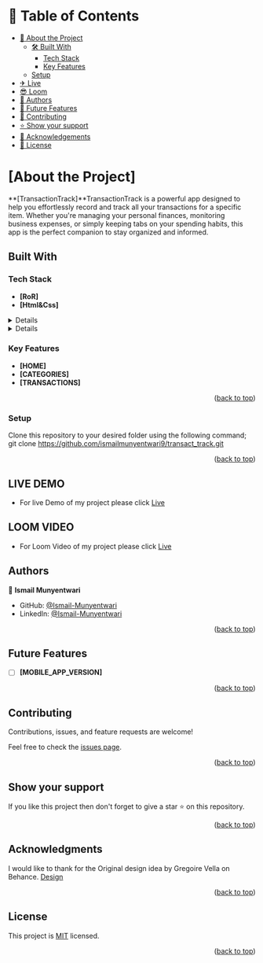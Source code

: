 
# 📗 Table of Contents

- [📖 About the Project](#About-the-Project)
  - [🛠 Built With](#built-with)
    - [Tech Stack](#tech-stack)
    - [Key Features](#key-features)
  - [Setup](#setup)
- [✈  Live](#Live-Demo)
- [😎 Loom](#Loom-video)
- [👥 Authors](#Authors)
- [🔭 Future Features](#future-features)
- [🤝 Contributing](#contributing)
- [⭐️ Show your support](#Show-your-support)
- [🙏 Acknowledgements](#Acknowledgments)
- [📝 License](#license)

<!-- PROJECT DESCRIPTION -->

# [About the Project] <a name="TransactionTrack"></a>

**[TransactionTrack]**TransactionTrack is a powerful app designed to help you effortlessly record and track all your transactions for a specific item. Whether you're managing your personal finances, monitoring business expenses, or simply keeping tabs on your spending habits, this app is the perfect companion to stay organized and informed.

##  Built With <a name="RoR"></a>
### Tech Stack <a name="tech-Stack"></a>
- **[RoR]**
- **[Html&Css]**
<details>
  <ul>
    <li><a href="https://developer.mozilla.org/en-US/docs/Web/RoR">RUBY</a></li>
  </ul>
</details>
<details>
  <ul>
    <li><a href="https://developer.mozilla.org/en-US/docs/Web/html&css">RAILS</a></li>
  </ul>
</details>
<!-- Features -->

### Key Features <a name="key-features"></a>

- **[HOME]**
- **[CATEGORIES]**
- **[TRANSACTIONS]**

<p align="right">(<a href="#readme-top">back to top</a>)</p>

### Setup

Clone this repository to your desired folder using the following command; git clone https://github.com/ismailmunyentwari9/transact_track.git

<p align="right">(<a href="#readme-top">back to top</a>)</p>
<!-- LIVE DEMO -->

## LIVE DEMO <a name="Live-Demo"></a>
- For live Demo of my project please  click <a href="https://transaction-truck.onrender.com">Live</a>
<!-- LOOM VIDEO -->

## LOOM VIDEO <a name="Loom-Video"></a>
- For Loom Video of my project please  click <a href="https://www.loom.com/share/dc35944203bd4bf88a5e90eba408ce30?sid=682e3faa-c221-4c6e-a1d2-44d53de70461">Live</a>

<!-- AUTHORS -->

## Authors <a name="authors"></a>

👤 **Ismail Munyentwari**

- GitHub: [@Ismail-Munyentwari](https://github.com/ismailmunyentwari9)
- LinkedIn: [@Ismail-Munyentwari](https://www.linkedin.com/in/munyentwari-ismail-754718191/)

<p align="right">(<a href="#readme-top">back to top</a>)</p>

<!-- FUTURE FEATURES -->

## Future Features <a name="future-features"></a>

- [ ] **[MOBILE_APP_VERSION]**

<p align="right">(<a href="#readme-top">back to top</a>)</p>

<!-- CONTRIBUTING -->

##  Contributing <a name="contributing"></a>

Contributions, issues, and feature requests are welcome!

Feel free to check the [issues page](https://github.com/ismailmunyentwari9/transact_track/issues).

<p align="right">(<a href="#readme-top">back to top</a>)</p>

<!-- SUPPORT -->

## Show your support <a name="support"></a>

If you like this project then don't forget to give a star ⭐ on this repository.

<p align="right">(<a href="#readme-top">back to top</a>)</p>

<!-- ACKNOWLEDGEMENTS -->

## Acknowledgments <a name="acknowledgements"></a>

I would like to thank  for the Original design idea by Gregoire Vella on Behance.  [Design](https://www.behance.net/gregoirevella)

<p align="right">(<a href="#readme-top">back to top</a>)</p>

<!-- LICENSE -->

## License <a name="license"></a>

This project is [MIT](LICENSE) licensed.

<p align="right">(<a href="#readme-top">back to top</a>)</p>
